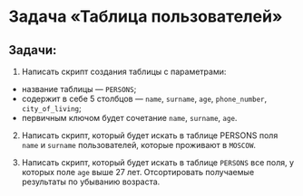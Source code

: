 # Задача «Таблица пользователей»

## Задачи:

1. Написать скрипт создания таблицы с параметрами:
- название таблицы — `PERSONS`;
- содержит в себе 5 столбцов — `name`, `surname`, `age`, `phone_number`, `city_of_living`;
- первичным ключом будет сочетание `name`, `surname`, `age`.
2. Написать скрипт, который будет искать в таблице PERSONS поля `name` и `surname` пользователей, которые проживают в `MOSCOW`.

3. Написать скрипт, который будет искать в таблице `PERSONS` все поля, у которых поле `age` выше 27 лет. Отсортировать получаемые результаты по убыванию возраста.